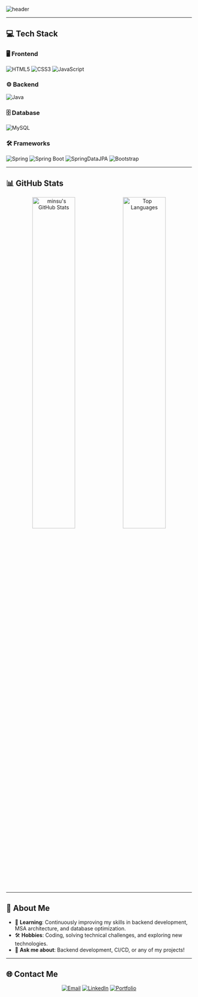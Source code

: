 ![header](https://capsule-render.vercel.app/api?type=waving&color=timeGradient&text=Welcome%20to%20Park%20Min%20Su's%20GitHub!%20👋&fontAlign=50&fontAlignY=40&height=200&animation=fadeIn&fontSize=40)

---

## 💻 **Tech Stack**

### 🖥️ **Frontend**
![HTML5](https://img.shields.io/badge/html5-%23E34F26.svg?style=for-the-badge&logo=html5&logoColor=white)
![CSS3](https://img.shields.io/badge/css3-%231572B6.svg?style=for-the-badge&logo=css3&logoColor=white)
![JavaScript](https://img.shields.io/badge/javascript-%23323330.svg?style=for-the-badge&logo=javascript&logoColor=%23F7DF1E)

### ⚙️ **Backend**
![Java](https://img.shields.io/badge/java-%23ED8B00.svg?style=for-the-badge&logo=openjdk&logoColor=white)

### 🗄️ **Database**
![MySQL](https://img.shields.io/badge/mysql-4479A1.svg?style=for-the-badge&logo=mysql&logoColor=white)

### 🛠️ **Frameworks**
![Spring](https://img.shields.io/badge/spring-%236DB33F.svg?style=for-the-badge&logo=spring&logoColor=white)
![Spring Boot](https://img.shields.io/badge/spring%20boot-6DB33F?style=for-the-badge&logo=springboot&logoColor=white)
![SpringDataJPA](https://img.shields.io/badge/Spring%20Data%20JPA-6DB33F?style=for-the-badge&logo=Spring&logoColor=white)
![Bootstrap](https://img.shields.io/badge/bootstrap-%238511FA.svg?style=for-the-badge&logo=bootstrap&logoColor=white)

---

## 📊 **GitHub Stats**
<div align="center">
  <img src="https://github-readme-stats.vercel.app/api?username=minsu11&show_icons=true&theme=cobalt&hide_border=true" alt="minsu's GitHub Stats" width="48%" />
  <img src="https://github-readme-stats.vercel.app/api/top-langs/?username=minsu11&layout=compact&bg_color=0d1117&title_color=ffffff&text_color=c9d1d9&hide_border=true" alt="Top Languages" width="48%" />
</div>

---

## 🎯 **About Me**
- 🌱 **Learning**: Continuously improving my skills in backend development, MSA architecture, and database optimization.
- 🛠️ **Hobbies**: Coding, solving technical challenges, and exploring new technologies.
- 💬 **Ask me about**: Backend development, CI/CD, or any of my projects!

---

## 🌐 **Contact Me**
<div align="center">
  <a href="mailto:zmfjtnl2@gmail.com"><img src="https://img.shields.io/badge/email-D14836?style=for-the-badge&logo=gmail&logoColor=white" alt="Email" /></a>
  <a href="https://www.linkedin.com/in/yourprofile/"><img src="https://img.shields.io/badge/linkedin-0A66C2?style=for-the-badge&logo=linkedin&logoColor=white" alt="LinkedIn" /></a>
  <a href="https://yourportfolio.com"><img src="https://img.shields.io/badge/portfolio-000000?style=for-the-badge&logo=About.me&logoColor=white" alt="Portfolio" /></a>
</div>
